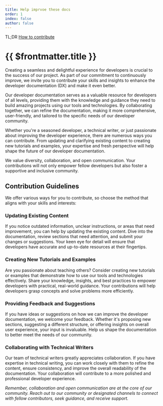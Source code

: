 ```yaml
---
title: Help imprvoe these docs
order: 1
index: false
author: false
---
```


TL;DR 
[How to contribute](https://github.com/worldwide-asset-exchange/docs/wiki)

# {{ $frontmatter.title }}

Creating a seamless and delightful experience for developers is crucial to the success of our project. As part of our commitment to continuously improve, we invite you to contribute your skills and insights to enhance the developer documentation (DX) and make it even better.

Our developer documentation serves as a valuable resource for developers of all levels, providing them with the knowledge and guidance they need to build amazing projects using our tools and technologies. By collaborating together, we can refine the documentation, making it more comprehensive, user-friendly, and tailored to the specific needs of our developer community.

Whether you're a seasoned developer, a technical writer, or just passionate about improving the developer experience, there are numerous ways you can contribute. From updating and clarifying existing content to creating new tutorials and examples, your expertise and fresh perspective will help shape the future of our developer documentation.

We value diversity, collaboration, and open communication. Your contributions will not only empower fellow developers but also foster a supportive and inclusive community.

## Contribution Guidelines

We offer various ways for you to contribute, so choose the method that aligns with your skills and interests:

### Updating Existing Content
If you notice outdated information, unclear instructions, or areas that need improvement, you can help by updating the existing content. Dive into the documentation, review sections that need attention, and submit your changes or suggestions. Your keen eye for detail will ensure that developers have accurate and up-to-date resources at their fingertips.

### Creating New Tutorials and Examples
Are you passionate about teaching others? Consider creating new tutorials or examples that demonstrate how to use our tools and technologies effectively. Share your knowledge, insights, and best practices to empower developers with practical, real-world guidance. Your contributions will help developers grasp concepts and solve problems more efficiently.

### Providing Feedback and Suggestions
If you have ideas or suggestions on how we can improve the developer documentation, we welcome your feedback. Whether it's proposing new sections, suggesting a different structure, or offering insights on overall user experience, your input is invaluable. Help us shape the documentation to better meet the needs of our community.

### Collaborating with Technical Writers
Our team of technical writers greatly appreciates collaboration. If you have expertise in technical writing, you can work closely with them to refine the content, ensure consistency, and improve the overall readability of the documentation. Your collaboration will contribute to a more polished and professional developer experience.

_Remember, collaboration and open communication are at the core of our community. Reach out to our community or designated channels to connect with fellow contributors, seek guidance, and receive support._